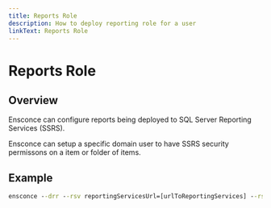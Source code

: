 ```yaml
---
title: Reports Role
description: How to deploy reporting role for a user
linkText: Reports Role
---
```


# Reports Role

## Overview

Ensconce can configure reports being deployed to SQL Server Reporting Services (SSRS).

Ensconce can setup a specific domain user to have SSRS security permissons on a item or folder of items.

## Example

```cmd
ensconce --drr --rsv reportingServicesUrl=[urlToReportingServices] --rsv networkDomain=[authenticationDomain] --rsv networkLogin=[authenticationUser] --rsv networkPassword=[authenticationPassword] --rsv itemPath=[pathToAddRoleTo] --rsv reportingUserToAddRoleFor=[userToAdd] --rsv reportingRoleToAdd=[roleToAdd]
```
